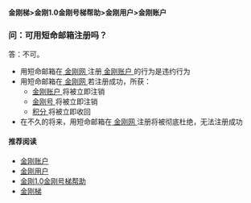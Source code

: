 #### 金刚梯>金刚1.0金刚号梯帮助>金刚用户>金刚账户
### 问：可用短命邮箱注册吗？
答：不可。
- 用短命邮箱在[ 金刚网 ](https://github.com/a2zitpro/web/blob/master/kksitecn.md)注册[ 金刚账户 ](https://github.com/a2zitpro/web/blob/master/kkaccount.md)的行为是违约行为
- 用短命邮箱在[ 金刚网 ](https://github.com/a2zitpro/web/blob/master/kksitecn.md)若注册成功，所获：
  - [ 金刚账户 ](https://github.com/a2zitpro/web/blob/master/kkaccount.md)将被立即注销
  - [ 金刚号 ](https://github.com/a2zitpro/web/blob/master/kkid.md)将被立即注销
  - [ 积分 ](https://github.com/a2zitpro/web/blob/master/kkpoint.md)将被立即收回
- 在不久的将来，用短命邮箱在[ 金刚网 ](https://github.com/a2zitpro/web/blob/master/kksitecn.md)注册将被彻底杜绝，无法注册成功

#### 推荐阅读

- [金刚账户](https://github.com/a2zitpro/web/blob/master/kkaccount.md)
- [金刚用户](https://github.com/a2zitpro/web/blob/master/list_kkuser.md)
- [金刚1.0金刚号梯帮助](https://github.com/a2zitpro/web/blob/master/list_helpkkvpn1.0.md)
- [金刚梯](https://github.com/a2zitpro/web/blob/master/dlb.md)
